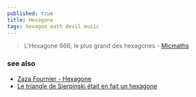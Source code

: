 ```yaml
---
published: true
title: Hexagone
tags: hexagon math devil music
---
```

> L'Hexagone 666, le plus grand des hexagones - [Micmaths](https://www.youtube.com/watch?v=N-ZGCsvxBB0)

### see also
- [Zaza Fournier - Hexagone](https://www.youtube.com/watch?v=YJhuBvMWce0)
- [Le triangle de Sierpinski était en fait un hexagone](https://www.youtube.com/shorts/kMA8bdkErII)
